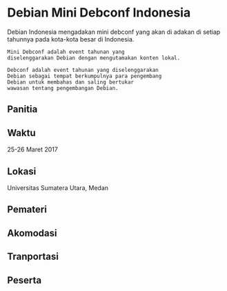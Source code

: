 # Debian Mini Debconf Indonesia

Debian Indonesia mengadakan mini debconf yang akan di adakan di setiap tahunnya 
pada kota-kota besar di Indonesia.

    Mini Debconf adalah event tahunan yang 
    diselenggarakan Debian dengan mengutamakan konten lokal.
    
    Debconf adalah event tahunan yang diselenggarakan 
    Debian sebagai tempat berkumpulnya para pengembang 
    Debian untuk membahas dan saling bertukar 
    wawasan tentang pengembangan Debian.

## Panitia


## Waktu
25-26 Maret 2017

## Lokasi
Universitas Sumatera Utara, Medan

## Pemateri


## Akomodasi


## Tranportasi


## Peserta



